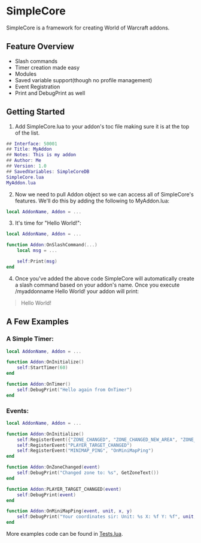 # SimpleCore

SimpleCore is a framework for creating World of Warcraft addons.

## Feature Overview

- Slash commands
- Timer creation made easy
- Modules
- Saved variable support(though no profile management)
- Event Registration
- Print and DebugPrint as well

## Getting Started

1. Add SimpleCore.lua to your addon's toc file making sure it is at the top of the list.
```lua
## Interface: 50001
## Title: MyAddon
## Notes: This is my addon
## Author: Me
## Version: 1.0
## SavedVariables: SimpleCoreDB
SimpleCore.lua
MyAddon.lua
```

2. Now we need to pull Addon object so we can access all of SimpleCore's features. We'll do this by adding the following to MyAddon.lua:

```lua
local AddonName, Addon = ...
```

3. It's time for "Hello World!":

```lua
local AddonName, Addon = ...

function Addon:OnSlashCommand(...)
	local msg = ...

	self:Print(msg)
end
```

4. Once you've added the above code SimpleCore will automatically create a slash command based on your addon's name. Once you execute /myaddonname Hello World! your addon will print:
> Hello World!

## A Few Examples

### A Simple Timer:

```lua
local AddonName, Addon = ...

function Addon:OnInitialize()
	self:StartTimer(60)
end

function Addon:OnTimer()
	self:DebugPrint("Hello again from OnTimer")
end
```

### Events:

```lua
local AddonName, Addon = ...

function Addon:OnInitialize()
	self:RegisterEvent({"ZONE_CHANGED", "ZONE_CHANGED_NEW_AREA", "ZONE_CHANGED_INDOORS" }, "OnZoneChanged")
	self:RegisterEvent("PLAYER_TARGET_CHANGED")
	self:RegisterEvent("MINIMAP_PING", "OnMiniMapPing")
end

function Addon:OnZoneChanged(event)
	self:DebugPrint("Changed zone to: %s", GetZoneText())
end

function Addon:PLAYER_TARGET_CHANGED(event)
	self:DebugPrint(event)
end

function Addon:OnMiniMapPing(event, unit, x, y)
	self:DebugPrint("Your coordinates sir: Unit: %s X: %f Y: %f", unit, x, y)
end

```

More examples code can be found in [Tests.lua](https://github.com/Soulsbane/SimpleCore/blob/master/Tests.lua).
